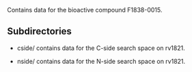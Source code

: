 Contains data for the bioactive compound F1838-0015.

## Subdirectories

- cside/ contains data for the C-side search space on rv1821.

- nside/ contains data for the N-side search space on rv1821.

